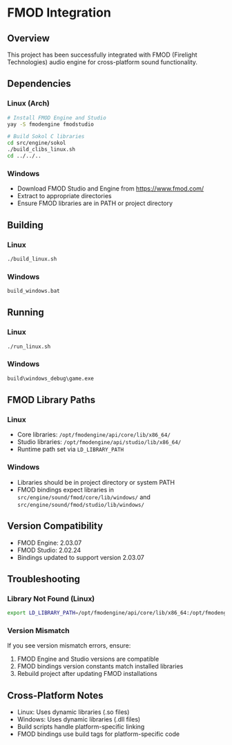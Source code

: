 # FMOD Integration

## Overview
This project has been successfully integrated with FMOD (Firelight Technologies) audio engine for cross-platform sound functionality.

## Dependencies

### Linux (Arch)
```bash
# Install FMOD Engine and Studio
yay -S fmodengine fmodstudio

# Build Sokol C libraries
cd src/engine/sokol
./build_clibs_linux.sh
cd ../../..
```

### Windows
- Download FMOD Studio and Engine from https://www.fmod.com/
- Extract to appropriate directories
- Ensure FMOD libraries are in PATH or project directory

## Building

### Linux
```bash
./build_linux.sh
```

### Windows
```bash
build_windows.bat
```

## Running

### Linux
```bash
./run_linux.sh
```

### Windows
```bash
build\windows_debug\game.exe
```

## FMOD Library Paths

### Linux
- Core libraries: `/opt/fmodengine/api/core/lib/x86_64/`
- Studio libraries: `/opt/fmodengine/api/studio/lib/x86_64/`
- Runtime path set via `LD_LIBRARY_PATH`

### Windows
- Libraries should be in project directory or system PATH
- FMOD bindings expect libraries in `src/engine/sound/fmod/core/lib/windows/` and `src/engine/sound/fmod/studio/lib/windows/`

## Version Compatibility
- FMOD Engine: 2.03.07
- FMOD Studio: 2.02.24
- Bindings updated to support version 2.03.07

## Troubleshooting

### Library Not Found (Linux)
```bash
export LD_LIBRARY_PATH=/opt/fmodengine/api/core/lib/x86_64:/opt/fmodengine/api/studio/lib/x86_64:$LD_LIBRARY_PATH
```

### Version Mismatch
If you see version mismatch errors, ensure:
1. FMOD Engine and Studio versions are compatible
2. FMOD bindings version constants match installed libraries
3. Rebuild project after updating FMOD installations

## Cross-Platform Notes
- Linux: Uses dynamic libraries (.so files)
- Windows: Uses dynamic libraries (.dll files)
- Build scripts handle platform-specific linking
- FMOD bindings use build tags for platform-specific code
